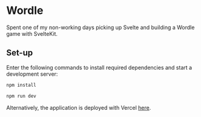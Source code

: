 # Wordle

Spent one of my non-working days picking up Svelte and building a Wordle game with SvelteKit.

## Set-up

Enter the following commands to install required dependencies and start a development server:

```bash
npm install

npm run dev
```

Alternatively, the application is deployed with Vercel [here](https://wordle-felicepng.vercel.app).
